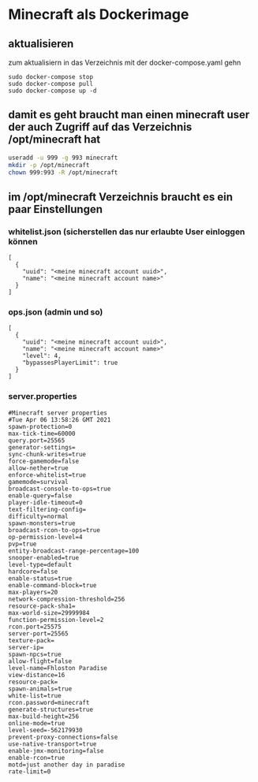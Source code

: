 # Minecraft als Dockerimage
## aktualisieren
zum aktualisiern in das Verzeichnis mit der docker-compose.yaml gehn
```
sudo docker-compose stop
sudo docker-compose pull
sudo docker-compose up -d
```
## damit es geht braucht man einen minecraft user der auch Zugriff auf das Verzeichnis /opt/minecraft hat 
```bash
useradd -u 999 -g 993 minecraft
mkdir -p /opt/minecraft
chown 999:993 -R /opt/minecraft
```
## im /opt/minecraft Verzeichnis braucht es ein paar Einstellungen
### whitelist.json (sicherstellen das nur erlaubte User einloggen können
```
[
  {
    "uuid": "<meine minecraft account uuid>",
    "name": "<meine minecraft account name>"
  }
]
```
### ops.json (admin und so)
```
[
  {
    "uuid": "<meine minecraft account uuid>",
    "name": "<meine minecraft account name>"
    "level": 4,
    "bypassesPlayerLimit": true
  }
]
```
### server.properties
```
#Minecraft server properties
#Tue Apr 06 13:58:26 GMT 2021
spawn-protection=0
max-tick-time=60000
query.port=25565
generator-settings=
sync-chunk-writes=true
force-gamemode=false
allow-nether=true
enforce-whitelist=true
gamemode=survival
broadcast-console-to-ops=true
enable-query=false
player-idle-timeout=0
text-filtering-config=
difficulty=normal
spawn-monsters=true
broadcast-rcon-to-ops=true
op-permission-level=4
pvp=true
entity-broadcast-range-percentage=100
snooper-enabled=true
level-type=default
hardcore=false
enable-status=true
enable-command-block=true
max-players=20
network-compression-threshold=256
resource-pack-sha1=
max-world-size=29999984
function-permission-level=2
rcon.port=25575
server-port=25565
texture-pack=
server-ip=
spawn-npcs=true
allow-flight=false
level-name=Fhloston Paradise
view-distance=16
resource-pack=
spawn-animals=true
white-list=true
rcon.password=minecraft
generate-structures=true
max-build-height=256
online-mode=true
level-seed=-562179930
prevent-proxy-connections=false
use-native-transport=true
enable-jmx-monitoring=false
enable-rcon=true
motd=just another day in paradise
rate-limit=0
```
